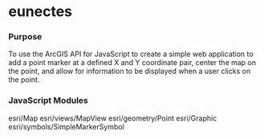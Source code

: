 # eunectes

### Purpose
To use the ArcGIS API for JavaScript to create a simple web application to add a point marker at a defined X and Y coordinate pair, center the map on the point, and allow for information to be displayed when a user clicks on the point.

### JavaScript Modules
esri/Map
esri/views/MapView
esri/geometry/Point
esri/Graphic
esri/symbols/SimpleMarkerSymbol

